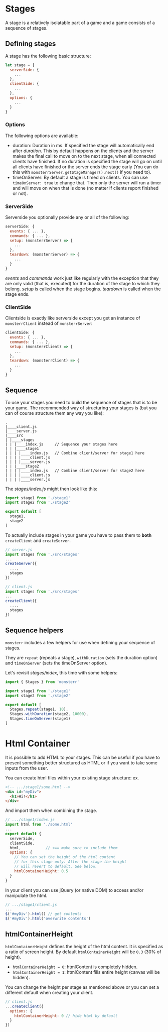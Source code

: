 # Stages

A stage is a relatively isolatable part of a game and a game consists of a sequence of stages.

## Defining stages

A stage has the following basic structure:
```js
let stage = {
  serverSide: {
    ...
  },
  clientSide: {
    ...
  },
  options: {
    ...
  }
}
```

### Options
The following options are available:

- duration: Duration in ms. If specified the stage will automatically end after *duration*. This by default happens on the clients and the server makes the final call to move on to the next stage, when all connected clients have finished. If no duration is specified the stage will go on until all clients have finished or the server ends the stage early (You can do this with `monsterrServer.getStageManager().next()` if you need to).
- timeOnServer: By default a stage is timed on clients. You can use `timeOnServer: true` to change that. Then only the server will run a timer and will move on when that is done (no matter if clients report finished or not).

### ServerSide
Serverside you optionally provide any or all of the following:
```js
serverSide: {
  events: { ... },
  commands: { ... },
  setup: (monsterrServer) => {
    ...
  },
  teardown: (monsterrServer) => {
    ...
  }
}
```

*events* and *commands* work just like regularly with the exception that they are only valid (that is, executed) for the duration of the stage to which they belong.
*setup* is called when the stage begins.
*teardown* is called when the stage ends.

### ClientSide
Clientside is exactly like serverside except you get an instance of `monsterrClient` instead of `monsterrServer`:
```js
clientSide: {
  events: { ... },
  commands: { ... },
  setup: (monsterrClient) => {
    ...
  },
  teardown: (monsterrClient) => {
    ...
  }
}
```


## Sequence
To use your stages you need to build the sequence of stages that is to be your game.
The recommended way of structuring your stages is (but you can of course structure them any way you like):
```
.
|____client.js
|____server.js
|____src
| |____stages
| | |____index.js     // Sequence your stages here
| | |____stage1
| | | |____index.js   // Combine client/server for stage1 here
| | | |____client.js
| | | |____server.js
| | |____stage2
| | | |____index.js   // Combine client/server for stage2 here
| | | |____client.js
| | | |____server.js
```

The *stages/index.js* might then look like this:
```js
import stage1 from './stage1'
import stage2 from './stage2'

export default [
  stage1,
  stage2
]
```

To actually include stages in your game you have to pass them to **both** `createClient` and `createServer`.

```js
// server.js
import stages from './src/stages'
...
createServer({
  ...,
  stages
})

// client.js
import stages from './src/stages'
...
createClient({
  ...,
  stages
})
```

## Sequence helpers
`monsterr` includes a few helpers for use when defining your sequence of stages.

They are `repeat` (repeats a stage), `withDuration` (sets the duration option) and `timeOnServer` (sets the timeOnServer option).

Let's revisit *stages/index*, this time with some helpers:
```js
import { Stages } from 'monsterr'

import stage1 from './stage1'
import stage2 from './stage2'

export default [
  Stages.repeat(stage1, 10),
  Stages.withDuration(stage2, 10000),
  Stages.timeOnServer(stage1)
]
```

# Html Container

It is possible to add HTML to your stages. This can be useful if you have to present something better structured as HTML or if you want to take some inputs from the user.

You can create html files within your existing stage structure: ex.

```html
<!-- .../stage1/some.html -->
<div id="myDiv">
  <h1>Hi!</h1>
</div>
```
And import them when combining the stage.

```js
// .../stage1/index.js
import html from './some.html'
...
export default {
  serverSide,
  clientSide,
  html,           // <== make sure to include them
  options: {
    // You can set the height of the html content
    // for this stage only. After the stage the height
    // will revert to default. See below.
    htmlContainerHeight: 0.5
  }
}
```

In your client you can use jQuery (or native DOM) to access and/or manipulate the html.

```js
// .../stage1/client.js
...
$('#myDiv').html() // get contents
$('#myDiv').html('overwrite contents')
```

## htmlContainerHeight
`htmlContainerHeight` defines the height of the html content. It is specified as a ratio of screen height.
By default `htmlContainerHeight` will be `0.3` (30% of height).

- `htmlContainerHeight = 0`: htmlContent is completely hidden.
- `htmlContainerHeight = 1`: htmlContent fills entire height (canvas will be hidden).

You can change the height per stage as mentioned above or you can set a different default when creating your client.

```js
// client.js
...createClient({
  options: {
    htmlContainerHeight: 0 // hide html by default
  }
})
```